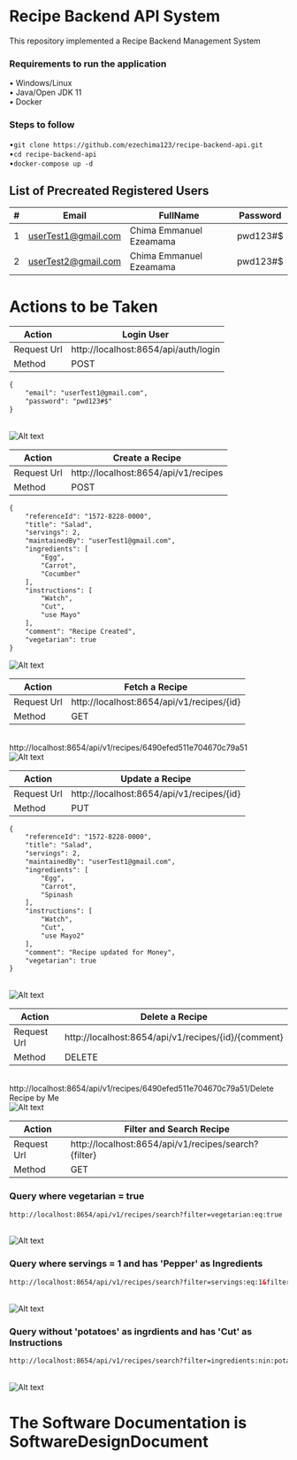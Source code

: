# Recipe Backend API System
This repository implemented a Recipe Backend Management System

### Requirements to run the application
• Windows/Linux<br/>
• Java/Open JDK 11<br/>
• Docker<br/>

### Steps to follow
•`git clone https://github.com/ezechima123/recipe-backend-api.git`<br/>
•`cd recipe-backend-api`<br/>
•`docker-compose up -d`<br/>

## List of Precreated Registered Users

| **#** | **Email**           | **FullName**            | **Password** |
|-------|---------------------|-------------------------|--------------|
| 1     | userTest1@gmail.com | Chima Emmanuel Ezeamama | pwd123#$     |
| 2     | userTest2@gmail.com | Chima Emmanuel Ezeamama | pwd123#$     |

# Actions to be Taken

| **Action**  	| **Login User**                       	|
|-------------	|--------------------------------------	|
| Request Url 	| http://localhost:8654/api/auth/login 	|
| Method      	| POST                                 	|

```xml
{
    "email": "userTest1@gmail.com",
    "password": "pwd123#$"
}
```
<br/>
<img title="a title" alt="Alt text" src="images/loginuser.jpg">
<br/>

| **Action**  	| **Create a Recipe**                  	|
|-------------	|--------------------------------------	|
| Request Url 	| http://localhost:8654/api/v1/recipes 	|
| Method      	| POST                                 	|

```xml
{
    "referenceId": "1572-8228-0000",
    "title": "Salad",
    "servings": 2,
    "maintainedBy": "userTest1@gmail.com",
    "ingredients": [
        "Egg",
        "Carrot",
        "Cocumber"
    ],
    "instructions": [
        "Watch",
        "Cut",
        "use Mayo"
    ],
    "comment": "Recipe Created",
    "vegetarian": true
}
```
<img title="a title" alt="Alt text" src="images/createrecipe.jpg">
<br/>

| **Action**  	| **Fetch a Recipe**                        	|
|-------------	|-------------------------------------------	|
| Request Url 	| http://localhost:8654/api/v1/recipes/{id} 	|
| Method      	| GET                                       	|

<br/>
http://localhost:8654/api/v1/recipes/6490efed511e704670c79a51

<br/>
<img title="a title" alt="Alt text" src="images/getrecipe.jpg">
<br/>

| **Action**  	| **Update a Recipe**                        	|
|-------------	|-------------------------------------------	|
| Request Url 	| http://localhost:8654/api/v1/recipes/{id} 	|
| Method      	| PUT                                       	|

```xml
{
    "referenceId": "1572-8228-0000",
    "title": "Salad",
    "servings": 2,
    "maintainedBy": "userTest1@gmail.com",
    "ingredients": [
        "Egg",
        "Carrot",
        "Spinash
    ],
    "instructions": [
        "Watch",
        "Cut",
        "use Mayo2"
    ],
    "comment": "Recipe updated for Money",
    "vegetarian": true
}
```


<br/>
<img title="a title" alt="Alt text" src="images/updaterecipe.jpg">
<br/>

| **Action**  	| **Delete a Recipe**                        	        |
|-------------	|-------------------------------------------	        |
| Request Url 	| http://localhost:8654/api/v1/recipes/{id}/{comment}	|
| Method      	| DELETE                                      	        |


<br/>
http://localhost:8654/api/v1/recipes/6490efed511e704670c79a51/Delete Recipe by Me

<br/>
<img title="a title" alt="Alt text" src="images/deleterecipe.jpg">
<br/>

| **Action**  	| **Filter and Search Recipe**                        	|
|-------------	|-------------------------------------------	        |
| Request Url 	| http://localhost:8654/api/v1/recipes/search?{filter}	|
| Method      	| GET    


### Query where vegetarian = true
```xml
http://localhost:8654/api/v1/recipes/search?filter=vegetarian:eq:true
```
<br/>
<img title="a title" alt="Alt text" src="images/search1.jpg">
<br/>


### Query where servings = 1 and has 'Pepper' as Ingredients
```xml
http://localhost:8654/api/v1/recipes/search?filter=servings:eq:1&filter=ingredients:in:Pepper
```
<br/>
<img title="a title" alt="Alt text" src="images/search2.jpg">
<br/>


### Query  without 'potatoes' as ingrdients and has 'Cut' as Instructions
```xml
http://localhost:8654/api/v1/recipes/search?filter=ingredients:nin:potatoes&filter=instructions:in:Cut
```
<br/>
<img title="a title" alt="Alt text" src="images/search3.jpg">
<br/>



# The Software Documentation is SoftwareDesignDocument


